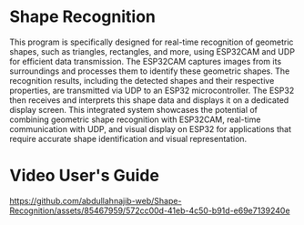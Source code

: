 # Shape Recognition


This program is specifically designed for real-time recognition of geometric shapes, such as triangles, rectangles, and more, using ESP32CAM and UDP for efficient data transmission. The ESP32CAM captures images from its surroundings and processes them to identify these geometric shapes. The recognition results, including the detected shapes and their respective properties, are transmitted via UDP to an ESP32 microcontroller. The ESP32 then receives and interprets this shape data and displays it on a dedicated display screen. This integrated system showcases the potential of combining geometric shape recognition with ESP32CAM, real-time communication with UDP, and visual display on ESP32 for applications that require accurate shape identification and visual representation.

# Video User's Guide




https://github.com/abdullahnajib-web/Shape-Recognition/assets/85467959/572cc00d-41eb-4c50-b91d-e69e7139240e

